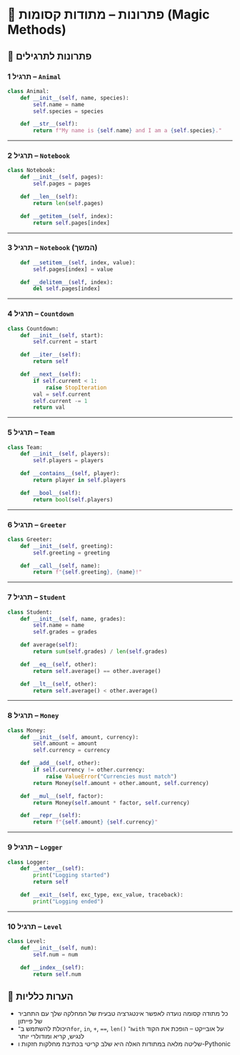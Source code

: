 # 📘 פתרונות – מתודות קסומות (Magic Methods)

## 🧪 פתרונות לתרגילים

### תרגיל 1 – `Animal`
```python
class Animal:
    def __init__(self, name, species):
        self.name = name
        self.species = species

    def __str__(self):
        return f"My name is {self.name} and I am a {self.species}."
```

---

### תרגיל 2 – `Notebook`
```python
class Notebook:
    def __init__(self, pages):
        self.pages = pages

    def __len__(self):
        return len(self.pages)

    def __getitem__(self, index):
        return self.pages[index]
```

---

### תרגיל 3 – `Notebook` (המשך)
```python
    def __setitem__(self, index, value):
        self.pages[index] = value

    def __delitem__(self, index):
        del self.pages[index]
```

---

### תרגיל 4 – `Countdown`
```python
class Countdown:
    def __init__(self, start):
        self.current = start

    def __iter__(self):
        return self

    def __next__(self):
        if self.current < 1:
            raise StopIteration
        val = self.current
        self.current -= 1
        return val
```

---

### תרגיל 5 – `Team`
```python
class Team:
    def __init__(self, players):
        self.players = players

    def __contains__(self, player):
        return player in self.players

    def __bool__(self):
        return bool(self.players)
```

---

### תרגיל 6 – `Greeter`
```python
class Greeter:
    def __init__(self, greeting):
        self.greeting = greeting

    def __call__(self, name):
        return f"{self.greeting}, {name}!"
```

---

### תרגיל 7 – `Student`
```python
class Student:
    def __init__(self, name, grades):
        self.name = name
        self.grades = grades

    def average(self):
        return sum(self.grades) / len(self.grades)

    def __eq__(self, other):
        return self.average() == other.average()

    def __lt__(self, other):
        return self.average() < other.average()
```

---

### תרגיל 8 – `Money`
```python
class Money:
    def __init__(self, amount, currency):
        self.amount = amount
        self.currency = currency

    def __add__(self, other):
        if self.currency != other.currency:
            raise ValueError("Currencies must match")
        return Money(self.amount + other.amount, self.currency)

    def __mul__(self, factor):
        return Money(self.amount * factor, self.currency)

    def __repr__(self):
        return f"{self.amount} {self.currency}"
```

---

### תרגיל 9 – `Logger`
```python
class Logger:
    def __enter__(self):
        print("Logging started")
        return self

    def __exit__(self, exc_type, exc_value, traceback):
        print("Logging ended")
```

---

### תרגיל 10 – `Level`
```python
class Level:
    def __init__(self, num):
        self.num = num

    def __index__(self):
        return self.num
```

## 💬 הערות כלליות

- כל מתודה קסומה נועדה לאפשר אינטגרציה טבעית של המחלקה שלך עם התחביר של פייתון
- היכולת להשתמש ב־`for`, `in`, `+`, `==`, `len()` ו־`with` על אובייקט – הופכת את הקוד לנגיש, קריא ומודולרי יותר
- שליטה מלאה במתודות האלה היא שלב קריטי בכתיבת מחלקות חזקות ו-Pythonic
